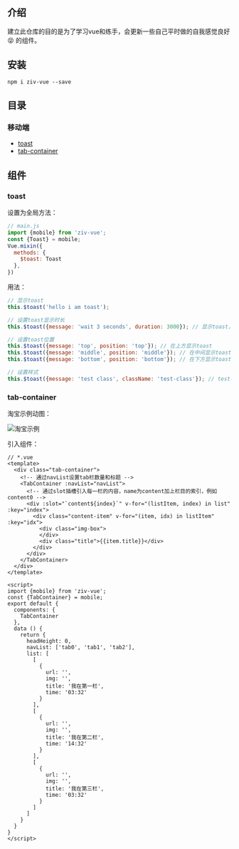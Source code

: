 ## 介绍 
建立此仓库的目的是为了学习vue和练手，会更新一些自己平时做的自我感觉良好 :stuck_out_tongue_closed_eyes: 的组件。

## 安装
```
npm i ziv-vue --save
```

## 目录

### 移动端
* <a href="#toast">toast</a>
* <a href="#tab-container">tab-container</a>


## 组件
### <span id="toast">toast</span>
设置为全局方法：
```javascript
// main.js
import {mobile} from 'ziv-vue';
const {Toast} = mobile;
Vue.mixin({
  methods: {
    $toast: Toast
  },
})
```
用法：
```javascript
// 显示toast
this.$toast('hello i am toast');

// 设置toast显示时长
this.$toast({message: 'wait 3 seconds', duration: 3000}); // 显示toast，三秒后消失，默认1.5秒

// 设置toast位置
this.$toast({message: 'top', position: 'top'}); // 在上方显示toast
this.$toast({message: 'middle', position: 'middle'}); // 在中间显示toast，默认值
this.$toast({message: 'bottom', position: 'bottom'}); // 在下方显示toast

// 设置样式
this.$toast({message: 'test class', className: 'test-class'}); // test-class的样式将覆盖默认样式
```

### <span id="tab-container">tab-container</span>

淘宝示例动图：

![淘宝示例](./assets/taobao.gif)

引入组件：
```vue
// *.vue
<template>
  <div class="tab-container">
    <!-- 通过navList设置tab栏数量和标题 -->
    <TabContainer :navList="navList">
      <!-- 通过slot插槽引入每一栏的内容，name为content加上栏目的索引，例如content0 -->
      <div :slot="`content${index}`" v-for="(listItem, index) in list" :key="index">
        <div class="content-item" v-for="(item, idx) in listItem" :key="idx">
          <div class="img-box">
          </div>
          <div class="title">{{item.title}}</div>
        </div>
      </div>
    </TabContainer>
  </div>
</template>

<script>
import {mobile} from 'ziv-vue';
const {TabContainer} = mobile;
export default {
  components: {
    TabContainer
  },
  data () {
    return {
      headHeight: 0,
      navList: ['tab0', 'tab1', 'tab2'],
      list: [
        [
          {
            url: '',
            img: '',
            title: '我在第一栏',
            time: '03:32'
          }
        ],
        [
          {
            url: '',
            img: '',
            title: '我在第二栏',
            time: '14:32'
          }
        ],
        [
          {
            url: '',
            img: '',
            title: '我在第三栏',
            time: '03:32'
          }
        ]
      ]
    }
  }
}
</script>
```